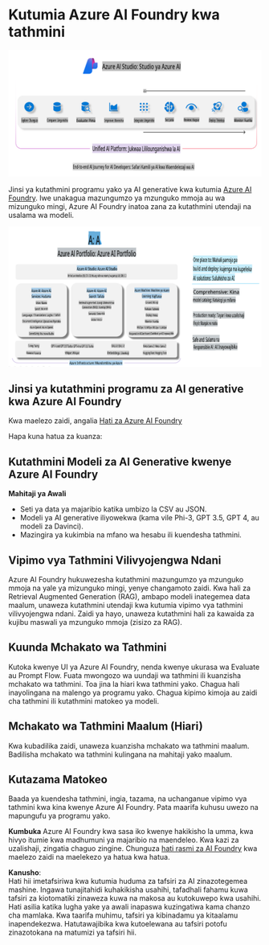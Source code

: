 # **Kutumia Azure AI Foundry kwa tathmini**

![aistudo](../../../../../translated_images/AIFoundry.61da8c74bccc0241ce9a4cb53a170912245871de9235043afcb796ccbc076fdc.sw.png)

Jinsi ya kutathmini programu yako ya AI generative kwa kutumia [Azure AI Foundry](https://ai.azure.com?WT.mc_id=aiml-138114-kinfeylo). Iwe unakagua mazungumzo ya mzunguko mmoja au wa mizunguko mingi, Azure AI Foundry inatoa zana za kutathmini utendaji na usalama wa modeli. 

![aistudo](../../../../../translated_images/AIPortfolio.5aaa2b25e9157624a4542fe041d66a96a1c1ec6007e4e5aadd926c6ec8ce18b3.sw.png)

## Jinsi ya kutathmini programu za AI generative kwa Azure AI Foundry
Kwa maelezo zaidi, angalia [Hati za Azure AI Foundry](https://learn.microsoft.com/azure/ai-studio/how-to/evaluate-generative-ai-app?WT.mc_id=aiml-138114-kinfeylo)

Hapa kuna hatua za kuanza:

## Kutathmini Modeli za AI Generative kwenye Azure AI Foundry

**Mahitaji ya Awali**

- Seti ya data ya majaribio katika umbizo la CSV au JSON.
- Modeli ya AI generative iliyowekwa (kama vile Phi-3, GPT 3.5, GPT 4, au modeli za Davinci).
- Mazingira ya kukimbia na mfano wa hesabu ili kuendesha tathmini.

## Vipimo vya Tathmini Vilivyojengwa Ndani

Azure AI Foundry hukuwezesha kutathmini mazungumzo ya mzunguko mmoja na yale ya mizunguko mingi, yenye changamoto zaidi.
Kwa hali za Retrieval Augmented Generation (RAG), ambapo modeli inategemea data maalum, unaweza kutathmini utendaji kwa kutumia vipimo vya tathmini vilivyojengwa ndani.
Zaidi ya hayo, unaweza kutathmini hali za kawaida za kujibu maswali ya mzunguko mmoja (zisizo za RAG).

## Kuunda Mchakato wa Tathmini

Kutoka kwenye UI ya Azure AI Foundry, nenda kwenye ukurasa wa Evaluate au Prompt Flow.
Fuata mwongozo wa uundaji wa tathmini ili kuanzisha mchakato wa tathmini. Toa jina la hiari kwa tathmini yako.
Chagua hali inayolingana na malengo ya programu yako.
Chagua kipimo kimoja au zaidi cha tathmini ili kutathmini matokeo ya modeli.

## Mchakato wa Tathmini Maalum (Hiari)

Kwa kubadilika zaidi, unaweza kuanzisha mchakato wa tathmini maalum. Badilisha mchakato wa tathmini kulingana na mahitaji yako maalum.

## Kutazama Matokeo

Baada ya kuendesha tathmini, ingia, tazama, na uchanganue vipimo vya tathmini kwa kina kwenye Azure AI Foundry. Pata maarifa kuhusu uwezo na mapungufu ya programu yako.

**Kumbuka** Azure AI Foundry kwa sasa iko kwenye hakikisho la umma, kwa hivyo itumie kwa madhumuni ya majaribio na maendeleo. Kwa kazi za uzalishaji, zingatia chaguo zingine. Chunguza [hati rasmi za AI Foundry](https://learn.microsoft.com/azure/ai-studio/?WT.mc_id=aiml-138114-kinfeylo) kwa maelezo zaidi na maelekezo ya hatua kwa hatua.

**Kanusho**:  
Hati hii imetafsiriwa kwa kutumia huduma za tafsiri za AI zinazotegemea mashine. Ingawa tunajitahidi kuhakikisha usahihi, tafadhali fahamu kuwa tafsiri za kiotomatiki zinaweza kuwa na makosa au kutokuwepo kwa usahihi. Hati asilia katika lugha yake ya awali inapaswa kuzingatiwa kama chanzo cha mamlaka. Kwa taarifa muhimu, tafsiri ya kibinadamu ya kitaalamu inapendekezwa. Hatutawajibika kwa kutoelewana au tafsiri potofu zinazotokana na matumizi ya tafsiri hii.